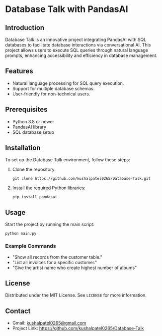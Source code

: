 
# Database Talk with PandasAI

## Introduction
Database Talk is an innovative project integrating PandasAI with SQL databases to facilitate database interactions via conversational AI. This project allows users to execute SQL queries through natural language prompts, enhancing accessibility and efficiency in database management.

## Features
- Natural language processing for SQL query execution.
- Support for multiple database schemas.
- User-friendly for non-technical users.

## Prerequisites
- Python 3.8 or newer
- PandasAI library
- SQL database setup

## Installation
To set up the Database Talk environment, follow these steps:

1. Clone the repository:
   ```
   git clone https://github.com/kushalpatel0265/Database-Talk.git
   ```
2. Install the required Python libraries:
   ```
   pip install pandasai
   ```

## Usage
Start the project by running the main script:
```
python main.py
```
### Example Commands
- "Show all records from the customer table."
- "List all invoices for a specific customer."
- "Give the artist name who create highest number of albums"

## License
Distributed under the MIT License. See `LICENSE` for more information.

## Contact
- Gmail: kushalpatel0265@gmail.com
- Project Link: https://github.com/kushalpatel0265/Database-Talk
